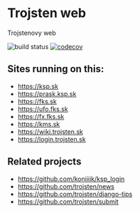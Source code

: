 Trojsten web
===

Trojstenovy web

![build status](https://travis-ci.com/trojsten/web.svg?token=m1N2H3nQQB598u53AfM8&branch=master)
[![codecov](https://codecov.io/gh/trojsten/web/branch/master/graph/badge.svg?token=t4kSkwFccG)](https://codecov.io/gh/trojsten/web)

<!--[![Code Climate](https://codeclimate.com/repos/570a6919821be5775d000748/badges/4b006d69d4246dcf517f/gpa.svg)](https://codeclimate.com/repos/570a6919821be5775d000748/feed)-->

## Sites running on this:
- https://ksp.sk
- https://prask.ksp.sk
- https://fks.sk
- https://ufo.fks.sk
- https://fx.fks.sk
- https://kms.sk
- https://wiki.trojsten.sk
- https://login.trojsten.sk

## Related projects
- https://github.com/koniiiik/ksp_login
- https://github.com/trojsten/news
- https://github.com/trojsten/django-tips
- https://github.com/trojsten/submit
